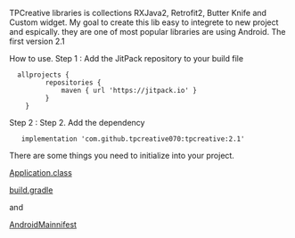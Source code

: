 TPCreative libraries is collections RXJava2, Retrofit2, Butter Knife and Custom widget. My goal to create this lib easy to integrete to new project and espically. they are one of most popular libraries are using Android.
The first version 2.1

How to use.
   Step 1 :  Add the JitPack repository to your build file
      
      allprojects {
	     	 repositories {
		     	 maven { url 'https://jitpack.io' }
		     }
	    }
   Step 2 : Step 2. Add the dependency
      
       implementation 'com.github.tpcreative070:tpcreative:2.1'
       
 
   There are some things you need to initialize into your project.
   
   [Application.class](https://github.com/tpcreative070/tpcreative/blob/master/sample/src/main/java/tpcreative/co/tpcreative/Application.java)
   
   [build.gradle](https://github.com/tpcreative070/tpcreative/blob/master/sample/build.gradle)
   
   and 
   
   [AndroidMainnifest](https://github.com/tpcreative070/tpcreative/blob/master/sample/src/main/AndroidManifest.xml)
   
   
      
      
